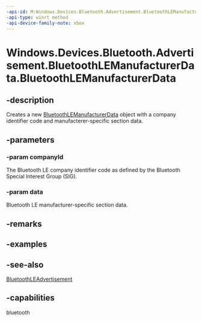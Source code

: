 ```yaml
---
-api-id: M:Windows.Devices.Bluetooth.Advertisement.BluetoothLEManufacturerData.#ctor(System.UInt16,Windows.Storage.Streams.IBuffer)
-api-type: winrt method
-api-device-family-note: xbox
---
```


<!-- Method syntax
public BluetoothLEManufacturerData(System.UInt16 companyId, Windows.Storage.Streams.IBuffer data)
-->

# Windows.Devices.Bluetooth.Advertisement.BluetoothLEManufacturerData.BluetoothLEManufacturerData

## -description
Creates a new [BluetoothLEManufacturerData](bluetoothlemanufacturerdata.md) object with a company identifier code and manufacterer-specific section data.

## -parameters
### -param companyId
The Bluetooth LE company identifier code as defined by the Bluetooth Special Interest Group (SIG).

### -param data
Bluetooth LE manufacturer-specific section data.

## -remarks

## -examples

## -see-also
[BluetoothLEAdvertisement](bluetoothleadvertisement.md)
## -capabilities
bluetooth
